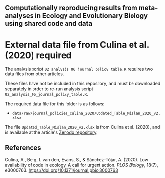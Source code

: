 ## Computationally reproducing results from meta-analyses in Ecology and Evolutionary Biology using shared code and data

# External data file from Culina et al. (2020) required

The analysis script `02_analysis_06_journal_policy_table.R` requires two data files from other articles.

These files have not be included in this repository, and must be downloaded separately in order to re-run analysis script `02_analysis_06_journal_policy_table.R`.

The required data file for this folder is as follows:

- `data/raw/journal_policies_culina_2020/Updated_Table_Mislan_2020_v2.xlsx`

The file `Updated_Table_Mislan_2020_v2.xlsx` is from Culina et al. (2020), and is available at the article's [Zenodo repository](https://doi.org/10.5281/zenodo.3833928).

## References

Culina, A., Berg, I. van den, Evans, S., & Sánchez-Tójar, A. (2020). Low availability of code in ecology: A call for urgent action. _PLOS Biology_, 18(7), e3000763. https://doi.org/10.1371/journal.pbio.3000763
